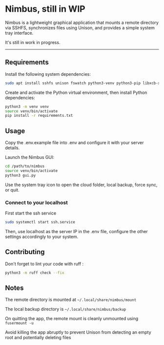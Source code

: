 # Nimbus, still in WIP

Nimbus is a lightweight graphical application that mounts a remote directory via SSHFS, synchronizes files using Unison, and provides a simple system tray interface.

It's still in work in progress.

---

## Requirements

Install the following system dependencies:

```bash
sudo apt install sshfs unison fswatch python3-venv python3-pip libxcb-xinerama0
```

Create and activate the Python virtual environment, then install Python dependencies:

```bash
python3 -m venv venv
source venv/bin/activate
pip install -r requirements.txt
```

## Usage

Copy the .env.example file into .env and configure it with your server details.

Launch the Nimbus GUI:

```bash
cd /path/to/nimbus
source venv/bin/activate
python3 gui.py
```

Use the system tray icon to open the cloud folder, local backup, force sync, or quit.

### Connect to your localhost

First start the ssh service

```bash
sudo systemctl start ssh.service
```

Then, use localhost as the server IP in the .env file, configure the other settings accordingly to your system.

## Contributing

Don't forget to lint your code with ruff :
```bash
python3 -m ruff check --fix
```

## Notes

The remote directory is mounted at `~/.local/share/nimbus/mount`

The local backup directory is `~/.local/share/nimbus/backup`

On quitting the app, the remote mount is cleanly unmounted using `fusermount -u`

Avoid killing the app abruptly to prevent Unison from detecting an empty root and potentially deleting files